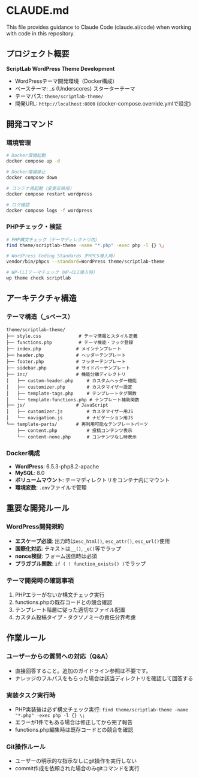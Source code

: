 # CLAUDE.md

This file provides guidance to Claude Code (claude.ai/code) when working with code in this repository.

## プロジェクト概要

**ScriptLab WordPress Theme Development**
- WordPressテーマ開発環境（Docker構成）
- ベーステーマ: _s (Underscores) スターターテーマ
- テーマパス: `theme/scriptlab-theme/`
- 開発URL: `http://localhost:8000` (docker-compose.override.ymlで設定)

## 開発コマンド

### 環境管理
```bash
# Docker環境起動
docker compose up -d

# Docker環境停止
docker compose down

# コンテナ再起動（変更反映用）
docker compose restart wordpress

# ログ確認
docker compose logs -f wordpress
```

### PHPチェック・検証
```bash
# PHP構文チェック（テーマディレクトリ内）
find theme/scriptlab-theme -name "*.php" -exec php -l {} \;

# WordPress Coding Standards（PHPCS導入時）
vendor/bin/phpcs --standard=WordPress theme/scriptlab-theme

# WP-CLIテーマチェック（WP-CLI導入時）
wp theme check scriptlab
```

## アーキテクチャ構造

### テーマ構造（_sベース）
```
theme/scriptlab-theme/
├── style.css              # テーマ情報とスタイル定義
├── functions.php          # テーマ機能・フック登録
├── index.php             # メインテンプレート
├── header.php            # ヘッダーテンプレート
├── footer.php            # フッターテンプレート  
├── sidebar.php           # サイドバーテンプレート
├── inc/                  # 機能分離ディレクトリ
│   ├── custom-header.php     # カスタムヘッダー機能
│   ├── customizer.php        # カスタマイザー設定
│   ├── template-tags.php     # テンプレートタグ関数
│   └── template-functions.php # テンプレート補助関数
├── js/                   # JavaScript
│   ├── customizer.js         # カスタマイザー用JS
│   └── navigation.js         # ナビゲーション用JS
└── template-parts/       # 再利用可能なテンプレートパーツ
    ├── content.php           # 投稿コンテンツ表示
    └── content-none.php      # コンテンツなし時表示
```

### Docker構成
- **WordPress**: 6.5.3-php8.2-apache
- **MySQL**: 8.0
- **ボリュームマウント**: テーマディレクトリをコンテナ内にマウント
- **環境変数**: `.env`ファイルで管理

## 重要な開発ルール

### WordPress開発規約
- **エスケープ必須**: 出力時は`esc_html()`, `esc_attr()`, `esc_url()`使用
- **国際化対応**: テキストは`__()`, `_e()`等でラップ
- **nonce検証**: フォーム送信時は必須
- **プラガブル関数**: `if ( ! function_exists() )`でラップ

### テーマ開発時の確認事項
1. PHPエラーがないか構文チェック実行
2. functions.phpの既存コードとの競合確認
3. テンプレート階層に従った適切なファイル配置
4. カスタム投稿タイプ・タクソノミーの責任分界考慮

## 作業ルール

### ユーザーからの質問への対応（Q&A）
- 直接回答すること。追加のガイドライン参照は不要です。
- ナレッジのフルパスをもらった場合は該当ディレクトリを確認して回答する

### 実装タスク実行時
- PHP実装後は必ず構文チェック実行: `find theme/scriptlab-theme -name "*.php" -exec php -l {} \;`
- エラーが1件でもある場合は修正してから完了報告
- functions.php編集時は既存コードとの競合を確認

### Git操作ルール
- ユーザーの明示的な指示なしにgit操作を実行しない
- commit作成を依頼された場合のみgitコマンドを実行
